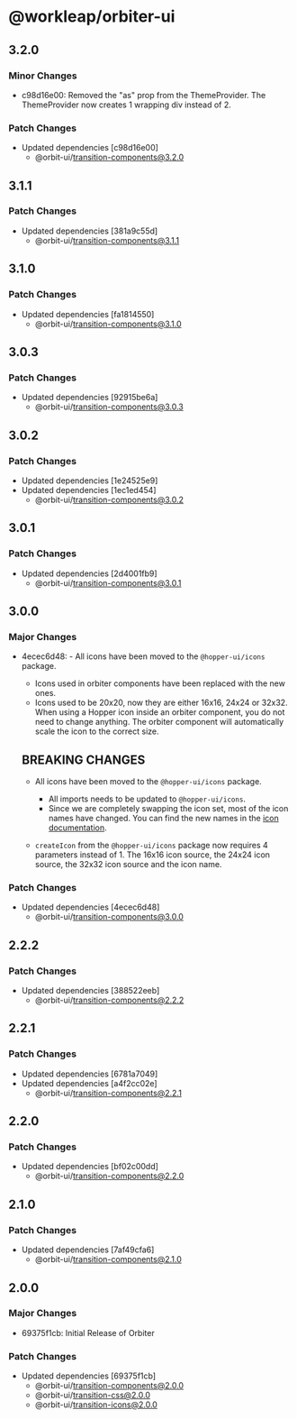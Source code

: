 # @workleap/orbiter-ui

## 3.2.0

### Minor Changes

- c98d16e00: Removed the "as" prop from the ThemeProvider. The ThemeProvider now creates 1 wrapping div instead of 2.

### Patch Changes

- Updated dependencies [c98d16e00]
  - @orbit-ui/transition-components@3.2.0

## 3.1.1

### Patch Changes

- Updated dependencies [381a9c55d]
  - @orbit-ui/transition-components@3.1.1

## 3.1.0

### Patch Changes

- Updated dependencies [fa1814550]
  - @orbit-ui/transition-components@3.1.0

## 3.0.3

### Patch Changes

- Updated dependencies [92915be6a]
  - @orbit-ui/transition-components@3.0.3

## 3.0.2

### Patch Changes

- Updated dependencies [1e24525e9]
- Updated dependencies [1ec1ed454]
  - @orbit-ui/transition-components@3.0.2

## 3.0.1

### Patch Changes

- Updated dependencies [2d4001fb9]
  - @orbit-ui/transition-components@3.0.1

## 3.0.0

### Major Changes

- 4ecec6d48: - All icons have been moved to the `@hopper-ui/icons` package.

  - Icons used in orbiter components have been replaced with the new ones.
  - Icons used to be 20x20, now they are either 16x16, 24x24 or 32x32. When using a Hopper icon inside an orbiter component, you do not need to change anything. The orbiter component will automatically scale the icon to the correct size.

  ## BREAKING CHANGES

  - All icons have been moved to the `@hopper-ui/icons` package.

    - All imports needs to be updated to `@hopper-ui/icons`.
    - Since we are completely swapping the icon set, most of the icon names have changed. You can find the new names in the [icon documentation](https://hopper.workleap.design/icons/react-icons/library).

  - `createIcon` from the `@hopper-ui/icons` package now requires 4 parameters instead of 1. The 16x16 icon source, the 24x24 icon source, the 32x32 icon source and the icon name.

### Patch Changes

- Updated dependencies [4ecec6d48]
  - @orbit-ui/transition-components@3.0.0

## 2.2.2

### Patch Changes

- Updated dependencies [388522eeb]
  - @orbit-ui/transition-components@2.2.2

## 2.2.1

### Patch Changes

- Updated dependencies [6781a7049]
- Updated dependencies [a4f2cc02e]
  - @orbit-ui/transition-components@2.2.1

## 2.2.0

### Patch Changes

- Updated dependencies [bf02c00dd]
  - @orbit-ui/transition-components@2.2.0

## 2.1.0

### Patch Changes

- Updated dependencies [7af49cfa6]
  - @orbit-ui/transition-components@2.1.0

## 2.0.0

### Major Changes

- 69375f1cb: Initial Release of Orbiter

### Patch Changes

- Updated dependencies [69375f1cb]
  - @orbit-ui/transition-components@2.0.0
  - @orbit-ui/transition-css@2.0.0
  - @orbit-ui/transition-icons@2.0.0
